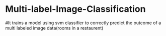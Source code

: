 # Multi-label-Image-Classification
#It trains a model using svm classifier to correctly predict the outcome of a multi labeled image data(rooms in a restaurent)
